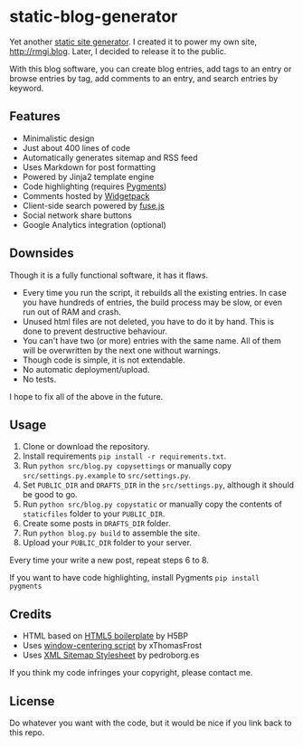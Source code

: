 # static-blog-generator

Yet another [static site generator](https://www.google.com/search?q=static+site+generator). 
I created it to power my own site, <http://rmgi.blog>. Later, I decided to release it to the public.

With this blog software, you can create blog entries, add tags to an entry or browse entries by tag, add comments to an entry,
 and search entries by keyword.

## Features
* Minimalistic design
* Just about 400 lines of code 
* Automatically generates sitemap and RSS feed
* Uses Markdown for post formatting
* Powered by Jinja2 template engine
* Code highlighting (requires [Pygments](http://pygments.org/))
* Comments hosted by [Widgetpack](https://widgetpack.com/)
* Client-side search powered by [fuse.js](https://fusejs.io/) 
* Social network share buttons
* Google Analytics integration (optional)

## Downsides
Though it is a fully functional software, it has it flaws.

* Every time you run the script, it rebuilds all the existing entries. 
In case you have hundreds of entries, the build process may be slow, or even run out of RAM and crash.
* Unused html files are not deleted, you have to do it by hand. This is done to prevent destructive behaviour.
* You can't have two (or more) entries with the same name. All of them will be overwritten by the next one without warnings.
* Though code is simple, it is not extendable.
* No automatic deployment/upload.
* No tests.

I hope to fix all of the above in the future.

## Usage
1. Clone or download the repository.
2. Install requirements `pip install -r requirements.txt`.
3. Run `python src/blog.py copysettings` or manually copy `src/settings.py.example` to `src/settings.py`.
4. Set `PUBLIC_DIR` and `DRAFTS_DIR` in the `src/settings.py`, although it should be good to go.
5. Run `python src/blog.py copystatic` or manually copy the contents of `staticfiles` folder
 to your `PUBLIC_DIR`.
6. Create some posts in `DRAFTS_DIR` folder.
7. Run `python blog.py build` to assemble the site.
8. Upload your `PUBLIC_DIR` folder to your server.

Every time your write a new post, repeat steps 6 to 8.

If you want to have code highlighting, install Pygments `pip install pygments`

## Credits
* HTML based on [HTML5 boilerplate](https://github.com/h5bp/html5-boilerplate) by H5BP
* Uses [window-centering script](http://www.xtf.dk/2011/08/center-new-popup-window-even-on.html) by xThomasFrost
* Uses [XML Sitemap Stylesheet](https://github.com/pedroborges/xml-sitemap-stylesheet) by pedroborg.es

If you think my code infringes your copyright, please contact me.

## License
Do whatever you want with the code, but it would be nice if you link back to this repo.
